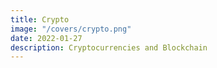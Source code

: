 ```yaml
---
title: Crypto
image: "/covers/crypto.png"
date: 2022-01-27
description: Cryptocurrencies and Blockchain
---
```

